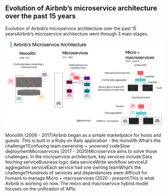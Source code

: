 ## Evolution of Airbnb’s microservice architecture over the past 15 years
Evolution of Airbnb’s microservice architecture over the past 15 yearsAirbnb’s microservice architecture went through 3 main stages.<p>
  <img src="../images/airbnb_arch.jpeg" />
</p>
Monolith (2008 - 2017)Airbnb began as a simple marketplace for hosts and guests. This is built in a Ruby on Rails application - the monolith.What’s the challenge?Confusing team ownership + unowned codeSlow deploymentMicroservices (2017 - 2020)Microservice aims to solve those challenges. In the microservice architecture, key services include:Data fetching serviceBusiness logic data serviceWrite workflow serviceUI aggregation serviceEach service had one owning teamWhat’s the challenge?Hundreds of services and dependencies were difficult for humans to manage.Micro + macroservices (2020 - present)This is what Airbnb is working on now. The micro and macroservice hybrid model focuses on the unification of APIs.